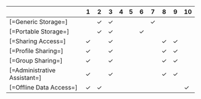 | | 1 | 2 | 3 | 4 | 5 | 6 | 7 | 8 | 9 | 10 |
| --- | --- | --- | --- | --- | --- | --- | --- | --- | --- | --- |
| [=Generic Storage=] | | &#10003; | &#10003; | | | | &#10003; | | | |
| [=Portable Storage=] | | &#10003; | &#10003; | | | &#10003; | | | | |
| [=Sharing Access=] | &#10003; | | &#10003; | | | | | &#10003; | &#10003; | |
| [=Profile Sharing=] | &#10003; | | &#10003; | | | | | &#10003; | &#10003; | |
| [=Group Sharing=] | &#10003; | | &#10003; | | | | | &#10003; | &#10003; | |
| [=Administrative Assistant=] | &#10003; | | &#10003; | | | | | &#10003; | &#10003; | |
| [=Offline Data Access=] | &#10003; | &#10003; | | | | | | | | &#10003; |
